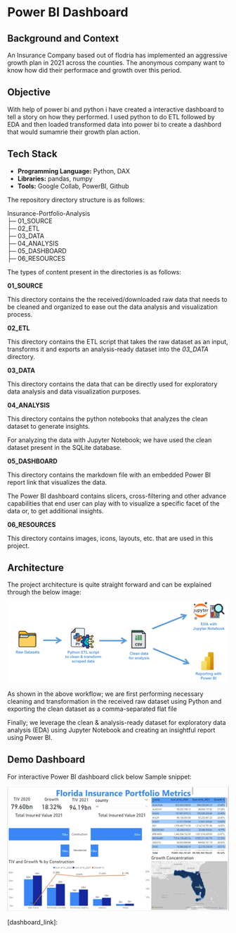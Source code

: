 # Power BI Dashboard

## Background and Context
An Insurance Company based out of flodria has implemented an aggressive growth plan in 2021 across the counties. The anonymous company want to know how did their performace and growth over this period. 

## Objective
With help of power bi and python i have created a interactive dashboard to tell a story on how they performed. I used python to do ETL followed by EDA and then loaded transformed data into power bi to create a dashbord that would sumamrie their growth plan action.


## Tech Stack
- **Programming Language:** Python, DAX
- **Libraries:** pandas, numpy
- **Tools:** Google Collab, PowerBI, Github

The repository directory structure is as follows:

Insurance-Portfolio-Analysis<br>
├─ 01_SOURCE<br>
├─ 02_ETL<br>
├─ 03_DATA<br>
├─ 04_ANALYSIS<br>
├─ 05_DASHBOARD<br>
├─ 06_RESOURCES<br>

The types of content present in the directories is as follows:

**01_SOURCE**

This directory contains the the received/downloaded raw data that needs to be cleaned and organized to ease out the data analysis and visualization process.

**02_ETL**

This directory contains the ETL script that takes the raw dataset as an input, transforms it and exports an analysis-ready dataset into the _03_DATA_ directory.

**03_DATA**

This directory contains the data that can be directly used for exploratory data analysis and data visualization purposes.

**04_ANALYSIS**

This directory contains the python notebooks that analyzes the clean dataset to generate insights.

For analyzing the data with Jupyter Notebook; we have used the clean dataset present in the SQLite database.

**05_DASHBOARD**

This directory contains the markdown file with an embedded Power BI report link that visualizes the data.

The Power BI dashboard contains slicers, cross-filtering and other advance capabilities that end user can play with to visualize a specific facet of the data or, to get additional insights.

**06_RESOURCES**

This directory contains images, icons, layouts, etc. that are used in this project.

## Architecture

The project architecture is quite straight forward and can be explained through the below image:

![Process Architecture][process_workflow]

As shown in the above workflow; we are first performing necessary cleaning and transformation in the received raw dataset using Python and exporting the clean dataset as a comma-separated flat file

Finally; we leverage the clean & analysis-ready dataset for exploratory data analysis (EDA) using Jupyter Notebook and creating an insightful report using Power BI.


## **Demo Dashboard** 
For interactive Power BI dashboard click below Sample snippet:

![Power BI Dashboard][dashboard_image]




<!--links of images-->
[process_workflow]: https://github.com/SumanthChilupuri/Power-BI-Dashboard/blob/main/Resource/process_architecture.png
[dashboard_image]: https://github.com/SumanthChilupuri/Power-BI-Dashboard/blob/main/Resource/Dashboard%20Demo.png
[dashboard_link]: 
  

